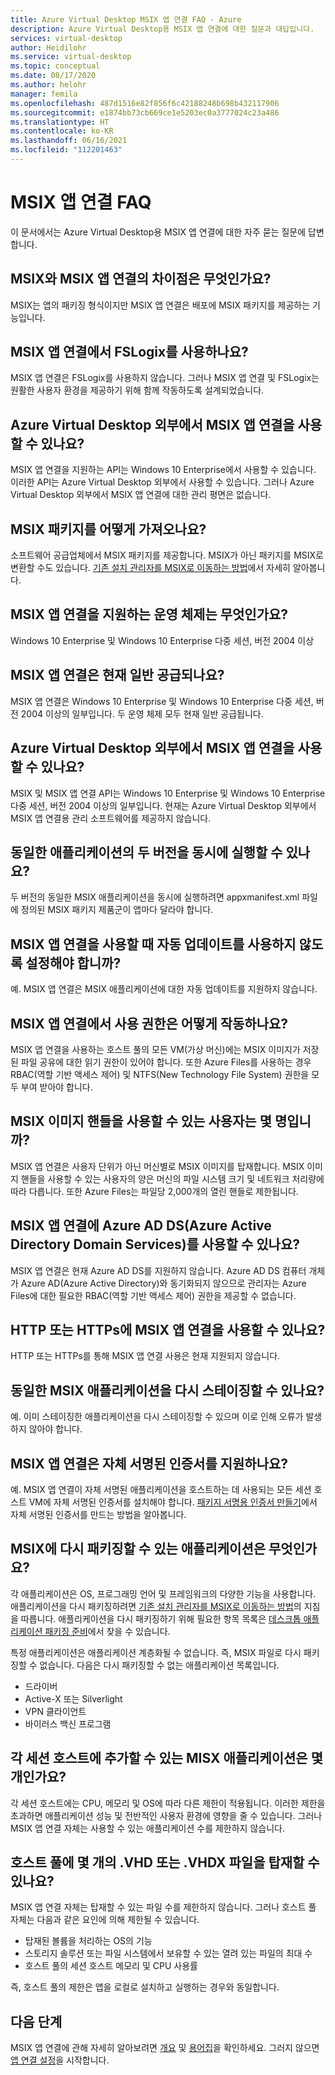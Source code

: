 ```yaml
---
title: Azure Virtual Desktop MSIX 앱 연결 FAQ - Azure
description: Azure Virtual Desktop용 MSIX 앱 연결에 대한 질문과 대답입니다.
services: virtual-desktop
author: Heidilohr
ms.service: virtual-desktop
ms.topic: conceptual
ms.date: 08/17/2020
ms.author: helohr
manager: femila
ms.openlocfilehash: 487d1516e82f856f6c42188248b698b432117906
ms.sourcegitcommit: e1874bb73cb669ce1e5203ec0a3777024c23a486
ms.translationtype: HT
ms.contentlocale: ko-KR
ms.lasthandoff: 06/16/2021
ms.locfileid: "112201463"
---
```

# <a name="msix-app-attach-faq"></a>MSIX 앱 연결 FAQ

이 문서에서는 Azure Virtual Desktop용 MSIX 앱 연결에 대한 자주 묻는 질문에 답변합니다.

## <a name="whats-the-difference-between-msix-and-msix-app-attach"></a>MSIX와 MSIX 앱 연결의 차이점은 무엇인가요?

MSIX는 앱의 패키징 형식이지만 MSIX 앱 연결은 배포에 MSIX 패키지를 제공하는 기능입니다.

## <a name="does-msix-app-attach-use-fslogix"></a>MSIX 앱 연결에서 FSLogix를 사용하나요?

MSIX 앱 연결은 FSLogix를 사용하지 않습니다. 그러나 MSIX 앱 연결 및 FSLogix는 원활한 사용자 환경을 제공하기 위해 함께 작동하도록 설계되었습니다.

## <a name="can-i-use-the-msix-app-attach-outside-of-azure-virtual-desktop"></a>Azure Virtual Desktop 외부에서 MSIX 앱 연결을 사용할 수 있나요?

MSIX 앱 연결을 지원하는 API는 Windows 10 Enterprise에서 사용할 수 있습니다. 이러한 API는 Azure Virtual Desktop 외부에서 사용할 수 있습니다. 그러나 Azure Virtual Desktop 외부에서 MSIX 앱 연결에 대한 관리 평면은 없습니다.

## <a name="how-do-i-get-an-msix-package"></a>MSIX 패키지를 어떻게 가져오나요?

소프트웨어 공급업체에서 MSIX 패키지를 제공합니다. MSIX가 아닌 패키지를 MSIX로 변환할 수도 있습니다. [기존 설치 관리자를 MSIX로 이동하는 방법](/windows/msix/packaging-tool/create-an-msix-overview#how-to-move-your-existing-installers-to-msix)에서 자세히 알아봅니다.

## <a name="which-operating-systems-support-msix-app-attach"></a>MSIX 앱 연결을 지원하는 운영 체제는 무엇인가요?

Windows 10 Enterprise 및 Windows 10 Enterprise 다중 세션, 버전 2004 이상

## <a name="is-msix-app-attach-currently-generally-available"></a>MSIX 앱 연결은 현재 일반 공급되나요?

MSIX 앱 연결은 Windows 10 Enterprise 및 Windows 10 Enterprise 다중 세션, 버전 2004 이상의 일부입니다. 두 운영 체제 모두 현재 일반 공급됩니다. 

## <a name="can-i-use-msix-app-attach-outside-of-azure-virtual-desktop"></a>Azure Virtual Desktop 외부에서 MSIX 앱 연결을 사용할 수 있나요?

MSIX 및 MSIX 앱 연결 API는 Windows 10 Enterprise 및 Windows 10 Enterprise 다중 세션, 버전 2004 이상의 일부입니다. 현재는 Azure Virtual Desktop 외부에서 MSIX 앱 연결용 관리 소프트웨어를 제공하지 않습니다.

## <a name="can-i-run-two-versions-of-the-same-application-at-the-same-time"></a>동일한 애플리케이션의 두 버전을 동시에 실행할 수 있나요?

두 버전의 동일한 MSIX 애플리케이션을 동시에 실행하려면 appxmanifest.xml 파일에 정의된 MSIX 패키지 제품군이 앱마다 달라야 합니다.

## <a name="should-i-disable-auto-update-when-using-msix-app-attach"></a>MSIX 앱 연결을 사용할 때 자동 업데이트를 사용하지 않도록 설정해야 합니까?

예. MSIX 앱 연결은 MSIX 애플리케이션에 대한 자동 업데이트를 지원하지 않습니다.

## <a name="how-do-permissions-work-with-msix-app-attach"></a>MSIX 앱 연결에서 사용 권한은 어떻게 작동하나요?

MSIX 앱 연결을 사용하는 호스트 풀의 모든 VM(가상 머신)에는 MSIX 이미지가 저장된 파일 공유에 대한 읽기 권한이 있어야 합니다. 또한 Azure Files를 사용하는 경우 RBAC(역할 기반 액세스 제어) 및 NTFS(New Technology File System) 권한을 모두 부여 받아야 합니다.

## <a name="how-many-users-can-use-an-msix-image-handle"></a>MSIX 이미지 핸들을 사용할 수 있는 사용자는 몇 명입니까?

MSIX 앱 연결은 사용자 단위가 아닌 머신별로 MSIX 이미지를 탑재합니다. MSIX 이미지 핸들을 사용할 수 있는 사용자의 양은 머신의 파일 시스템 크기 및 네트워크 처리량에 따라 다릅니다. 또한 Azure Files는 파일당 2,000개의 열린 핸들로 제한됩니다. 

## <a name="can-i-use-azure-active-directory-domain-services-azure-ad-ds-with-msix-app-attach"></a>MSIX 앱 연결에 Azure AD DS(Azure Active Directory Domain Services)를 사용할 수 있나요?

MSIX 앱 연결은 현재 Azure AD DS를 지원하지 않습니다. Azure AD DS 컴퓨터 개체가 Azure AD(Azure Active Directory)와 동기화되지 않으므로 관리자는 Azure Files에 대한 필요한 RBAC(역할 기반 액세스 제어) 권한을 제공할 수 없습니다.

## <a name="can-i-use-msix-app-attach-for-http-or-https"></a>HTTP 또는 HTTPs에 MSIX 앱 연결을 사용할 수 있나요?

HTTP 또는 HTTPs를 통해 MSIX 앱 연결 사용은 현재 지원되지 않습니다.

## <a name="can-i-restage-the-same-msix-application"></a>동일한 MSIX 애플리케이션을 다시 스테이징할 수 있나요?

예. 이미 스테이징한 애플리케이션을 다시 스테이징할 수 있으며 이로 인해 오류가 발생하지 않아야 합니다.

## <a name="does-msix-app-attach-support-self-signed-certificates"></a>MSIX 앱 연결은 자체 서명된 인증서를 지원하나요?

예. MSIX 앱 연결이 자체 서명된 애플리케이션을 호스트하는 데 사용되는 모든 세션 호스트 VM에 자체 서명된 인증서를 설치해야 합니다. [패키지 서명용 인증서 만들기](/windows/msix/package/create-certificate-package-signing)에서 자체 서명된 인증서를 만드는 방법을 알아봅니다.

## <a name="what-applications-can-i-repackage-to-msix"></a>MSIX에 다시 패키징할 수 있는 애플리케이션은 무엇인가요?

각 애플리케이션은 OS, 프로그래밍 언어 및 프레임워크의 다양한 기능을 사용합니다. 애플리케이션을 다시 패키징하려면 [기존 설치 관리자를 MSIX로 이동하는 방법](/windows/msix/packaging-tool/create-an-msix-overview#how-to-move-your-existing-installers-to-msix)의 지침을 따릅니다. 애플리케이션을 다시 패키징하기 위해 필요한 항목 목록은 [데스크톱 애플리케이션 패키징 준비](/windows/msix/desktop/desktop-to-uwp-prepare)에서 찾을 수 있습니다. 

특정 애플리케이션은 애플리케이션 계층화될 수 없습니다. 즉, MSIX 파일로 다시 패키징할 수 없습니다. 다음은 다시 패키징할 수 없는 애플리케이션 목록입니다.

- 드라이버 
- Active-X 또는 Silverlight
- VPN 클라이언트
- 바이러스 백신 프로그램

## <a name="how-many-misx-applications-can-i-add-to-each-session-host"></a>각 세션 호스트에 추가할 수 있는 MISX 애플리케이션은 몇 개인가요?

각 세션 호스트에는 CPU, 메모리 및 OS에 따라 다른 제한이 적용됩니다. 이러한 제한을 초과하면 애플리케이션 성능 및 전반적인 사용자 환경에 영향을 줄 수 있습니다. 그러나 MSIX 앱 연결 자체는 사용할 수 있는 애플리케이션 수를 제한하지 않습니다.

## <a name="how-many-vhd-or-vhdx-files-can-i-mount-on-a-host-pool"></a>호스트 풀에 몇 개의 .VHD 또는 .VHDX 파일을 탑재할 수 있나요?

MSIX 앱 연결 자체는 탑재할 수 있는 파일 수를 제한하지 않습니다. 그러나 호스트 풀 자체는 다음과 같은 요인에 의해 제한될 수 있습니다.

- 탑재된 볼륨을 처리하는 OS의 기능
- 스토리지 솔루션 또는 파일 시스템에서 보유할 수 있는 열려 있는 파일의 최대 수
- 호스트 풀의 세션 호스트 메모리 및 CPU 사용률

즉, 호스트 풀의 제한은 앱을 로컬로 설치하고 실행하는 경우와 동일합니다.

## <a name="next-steps"></a>다음 단계

MSIX 앱 연결에 관해 자세히 알아보려면 [개요](what-is-app-attach.md) 및 [용어집](app-attach-glossary.md)을 확인하세요. 그러지 않으면 [앱 연결 설정](app-attach.md)을 시작합니다.
